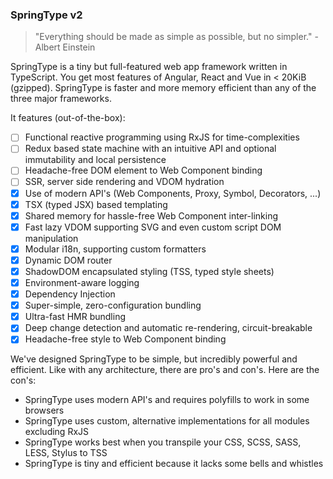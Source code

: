 ### SpringType v2

> "Everything should be made as simple as possible, but no simpler." - Albert Einstein

SpringType is a tiny but full-featured web app framework written in TypeScript.
You get most features of Angular, React and Vue in < 20KiB (gzipped).
SpringType is faster and more memory efficient than any of the three major frameworks.

It features (out-of-the-box):

- [ ] Functional reactive programming using RxJS for time-complexities
- [ ] Redux based state machine with an intuitive API and optional immutability and local persistence
- [ ] Headache-free DOM element to Web Component binding
- [ ] SSR, server side rendering and VDOM hydration
- [x] Use of modern API's (Web Components, Proxy, Symbol, Decorators, ...)
- [x] TSX (typed JSX) based templating
- [x] Shared memory for hassle-free Web Component inter-linking
- [x] Fast lazy VDOM supporting SVG and even custom script DOM manipulation
- [x] Modular i18n, supporting custom formatters
- [x] Dynamic DOM router
- [x] ShadowDOM encapsulated styling (TSS, typed style sheets)
- [x] Environment-aware logging
- [x] Dependency Injection
- [x] Super-simple, zero-configuration bundling
- [x] Ultra-fast HMR bundling
- [x] Deep change detection and automatic re-rendering, circuit-breakable
- [x] Headache-free style to Web Component binding

We've designed SpringType to be simple, but incredibly powerful and efficient.
Like with any architecture, there are pro's and con's. Here are the con's:

- SpringType uses modern API's and requires polyfills to work in some browsers
- SpringType uses custom, alternative implementations for all modules excluding RxJS
- SpringType works best when you transpile your CSS, SCSS, SASS, LESS, Stylus to TSS
- SpringType is tiny and efficient because it lacks some bells and whistles
